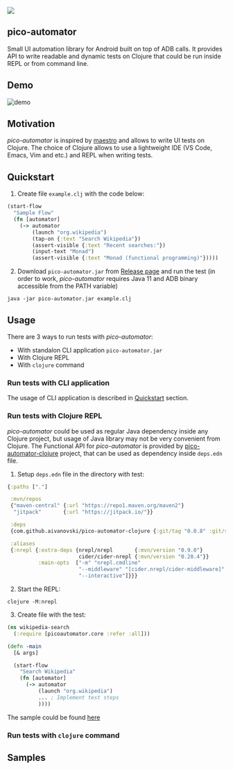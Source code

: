 [![](https://jitpack.io/v/aivanovski/pico-automator.svg)](https://jitpack.io/#aivanovski/pico-automator)

## pico-automator
Small UI automation library for Android built on top of ADB calls. It provides API to write readable and dynamic tests on Clojure that could be run inside REPL or from command line.

## Demo
![demo](https://github.com/aivanovski/pico-automator/blob/main/images/demo.gif)

## Motivation
*pico-automator* is inspired by [maestro](https://github.com/mobile-dev-inc/maestro) and allows to write UI tests on Clojure. The choice of Clojure allows to use a lightweight IDE (VS Code, Emacs, Vim and etc.) and REPL when writing tests.

## Quickstart
1. Create file `example.clj` with the code below:
```Clojure
(start-flow
  "Sample Flow"
  (fn [automator]
    (-> automator
        (launch "org.wikipedia")
        (tap-on {:text "Search Wikipedia"})
        (assert-visible {:text "Recent searches:"})
        (input-text "Monad")
        (assert-visible {:text "Monad (functional programming)"}))))
```
2. Download `pico-automator.jar` from [Release page](https://github.com/aivanovski/pico-automator/releases) and run the test (in order to work, *pico-automator* requires Java 11 and ADB binary accessible from the PATH variable)
```
java -jar pico-automator.jar example.clj
```

## Usage
There are 3 ways to run tests with *pico-automator*:
- With standalon CLI application `pico-automator.jar`
- With Clojure REPL
- With `clojure` command

### Run tests with CLI application
The usage of CLI application is described in [Quickstart](https://github.com/aivanovski/pico-automator/tree/feature/update-readme#quickstart) section.

### Run tests with Clojure REPL
*pico-automator* could be used as regular Java dependency inside any Clojure project, but usage of Java library may not be very convenient from Clojure. The Functional API for *pico-automator* is provided by [pico-automator-clojure](https://github.com/aivanovski/pico-automator-clojure) project, that can be used as dependency inside `deps.edn` file.

1. Setup `deps.edn` file in the directory with test:
```Clojure
{:paths ["."]

 :mvn/repos
 {"maven-central" {:url "https://repo1.maven.org/maven2"}
  "jitpack"       {:url "https://jitpack.io/"}}

 :deps
 {com.github.aivanovski/pico-automator-clojure {:git/tag "0.0.8" :git/sha "63417683"}}

 :aliases
 {:nrepl {:extra-deps {nrepl/nrepl       {:mvn/version "0.9.0"}
                       cider/cider-nrepl {:mvn/version "0.28.4"}}
          :main-opts  ["-m" "nrepl.cmdline"
                       "--middleware" "[cider.nrepl/cider-middleware]"
                       "--interactive"]}}}
```

2. Start the REPL:
```
clojure -M:nrepl
```

3. Create file with the test:
```Clojure
(ns wikipedia-search
  (:require [picoautomator.core :refer :all]))

(defn -main
  [& args]

  (start-flow
    "Search Wikipedia"
    (fn [automator]
      (-> automator
          (launch "org.wikipedia")
          ... ; Implement test steps
          ))))
```


The sample could be found [here](https://github.com/aivanovski/pico-automator/tree/main/samples/sample-clojure)

### Run tests with `clojure` command

## Samples


